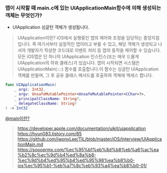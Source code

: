 
### 앱이 시작할 때 main.c에 있는 UIApplicationMain함수에 의해 생성되는 객체는 무엇인가?

- UIApplication 싱글턴 객체가 생성됩니다.
> UIApplication이란? iOS에서 실행중인 앱의 제어와 조정을 담당하는 중앙지점입니다. 즉 여기서부터 실질적인 앱이라고 부를 수 있고, 해당 객체가 생성되고 나서야 개발자가 작성한 코드대로 이벤트 처리 등 앱의 동작을 제어할 수 있습니다.
> 모든 iOS앱은 단 하나의 UIApplication 인스턴스(또는 매우 드물게 UIApplication의 하위 클래스)가 있습니다. 앱이 시작되면 시스템은 UIApplicationMain(_:_:_:_:) 함수를 호출합니다.이 함수는 싱글턴 UIApplication 객체를 만들며, 그 후 공유 클래스 메서드를 호출하여 객체에 엑세스 합니다.

```swift
func UIApplicationMain(
    _ argc: Int32,
    _ argv: UnsafeMutablePointer<UnsafeMutablePointer<CChar>?>,
    _ principalClassName: String?,
    _ delegateClassName: String?
) -> Int32
```

[@main이란?](https://github.com/sy0201/iOS_Interview/blob/main/Main.md)







> https://developer.apple.com/documentation/uikit/uiapplication
> https://hyun083.tistory.com/85
> https://github.com/jwonyLee/TIL/blob/master/iOS/Interview/UIApplicationMain.md
> https://soooprmx.com/%ec%95%b1%eb%8d%b8%eb%a6%ac%ea%b2%8c%ec%9d%b4%ed%8a%b8-%ec%9d%b4%ed%95%b4%ed%95%98%ea%b8%b0-ios%ec%95%b1-%eb%a7%8c%eb%93%a4%ea%b8%b0-01/
